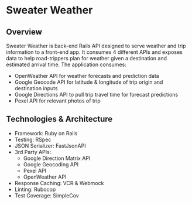 # Sweater Weather 

## Overview

Sweater Weather is back-end Rails API designed to serve weather and trip information to a front-end app. It consumes 4 different APIs and exposes data to help road-trippers plan for weather given a destination and estimated arrival time. The application consumes:

- OpenWeather API for weather forecasts and prediction data
- Google Geocode API for latitude & longitude of trip origin and destination inputs
- Google Directions API to pull trip travel time for forecast predictions
- Pexel API for relevant photos of trip

## Technologies & Architecture

- Framework: Ruby on Rails
- Testing: RSpec
- JSON Serializer: FastJsonAPI
- 3rd Party APIs:
  - Google Direction Matrix API
  - Google Geocoding API
  - Pexel API
  - OpenWeather API
- Response Caching: VCR & Webmock
- Linting: Rubocop
- Test Coverage: SimpleCov
